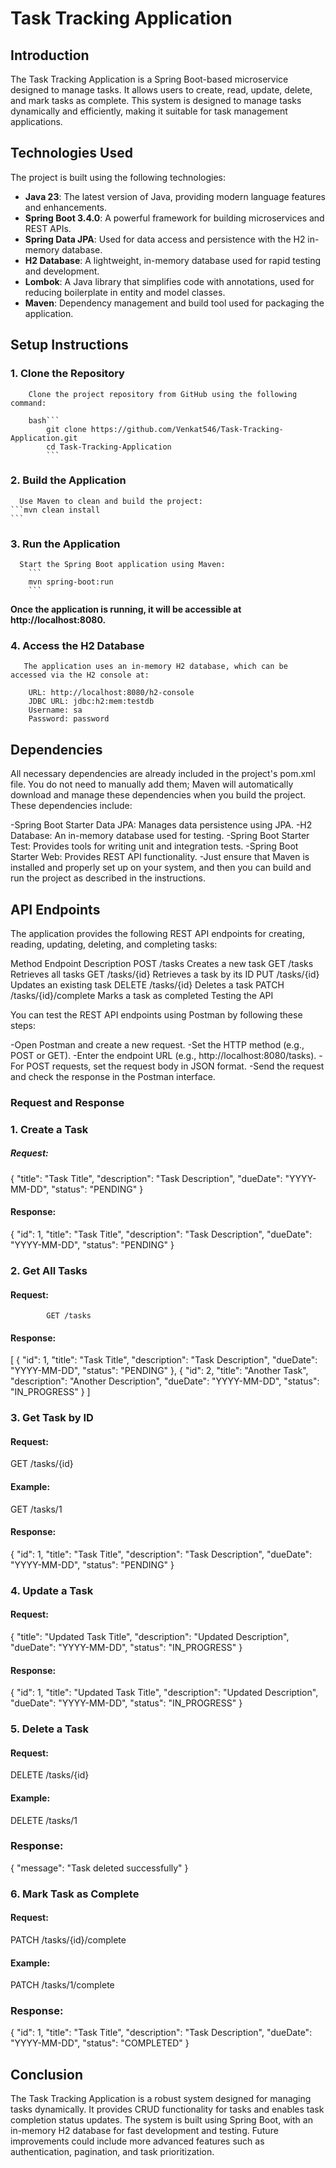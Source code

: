 # Task Tracking Application

## Introduction

The Task Tracking Application is a Spring Boot-based microservice designed to manage tasks. It allows users to create, read, update, delete, and mark tasks as complete. This system is designed to manage tasks dynamically and efficiently, making it suitable for task management applications.

## Technologies Used  

The project is built using the following technologies:  
- **Java 23**: The latest version of Java, providing modern language features and enhancements.  
- **Spring Boot 3.4.0**: A powerful framework for building microservices and REST APIs.  
- **Spring Data JPA**: Used for data access and persistence with the H2 in-memory database.  
- **H2 Database**: A lightweight, in-memory database used for rapid testing and development.  
- **Lombok**: A Java library that simplifies code with annotations, used for reducing boilerplate in entity and model classes.  
- **Maven**: Dependency management and build tool used for packaging the application.

## Setup Instructions    

### 1. Clone the Repository  
        Clone the project repository from GitHub using the following command:    

        bash```
            git clone https://github.com/Venkat546/Task-Tracking-Application.git  
            cd Task-Tracking-Application
            ```

### 2. Build the Application
      Use Maven to clean and build the project:
    ```mvn clean install
    ```

### 3. Run the Application
      Start the Spring Boot application using Maven:
        ```
        mvn spring-boot:run
        ```
**Once the application is running, it will be accessible at http://localhost:8080.**

### 4. Access the H2 Database
       The application uses an in-memory H2 database, which can be accessed via the H2 console at:
```
    URL: http://localhost:8080/h2-console
    JDBC URL: jdbc:h2:mem:testdb
    Username: sa
    Password: password
```

## Dependencies

All necessary dependencies are already included in the project's pom.xml file. You do not need to manually add them; Maven will automatically download and manage these dependencies when you build the project. These dependencies include:

-Spring Boot Starter Data JPA: Manages data persistence using JPA.
-H2 Database: An in-memory database used for testing.
-Spring Boot Starter Test: Provides tools for writing unit and integration tests.
-Spring Boot Starter Web: Provides REST API functionality.
-Just ensure that Maven is installed and properly set up on your system, and then you can build and run the project as described in the instructions.

## API Endpoints

The application provides the following REST API endpoints for creating, reading, updating, deleting, and completing tasks:

Method	Endpoint	Description
POST	/tasks	Creates a new task
GET	/tasks	Retrieves all tasks
GET	/tasks/{id}	Retrieves a task by its ID
PUT	/tasks/{id}	Updates an existing task
DELETE	/tasks/{id}	Deletes a task
PATCH	/tasks/{id}/complete	Marks a task as completed
Testing the API

You can test the REST API endpoints using Postman by following these steps:

-Open Postman and create a new request.
-Set the HTTP method (e.g., POST or GET).
-Enter the endpoint URL (e.g., http://localhost:8080/tasks).
-For POST requests, set the request body in JSON format.
-Send the request and check the response in the Postman interface.


### Request and Response

### 1. Create a Task
##### Request:

{
  "title": "Task Title",
  "description": "Task Description",
  "dueDate": "YYYY-MM-DD",
  "status": "PENDING"
}


#### Response:

{
  "id": 1,
  "title": "Task Title",
  "description": "Task Description",
  "dueDate": "YYYY-MM-DD",
  "status": "PENDING"
}


### 2. Get All Tasks
#### Request:

            GET /tasks

#### Response:

[
  {
    "id": 1,
    "title": "Task Title",
    "description": "Task Description",
    "dueDate": "YYYY-MM-DD",
    "status": "PENDING"
  },
  {
    "id": 2,
    "title": "Another Task",
    "description": "Another Description",
    "dueDate": "YYYY-MM-DD",
    "status": "IN_PROGRESS"
  }
]

### 3. Get Task by ID
#### Request:

GET /tasks/{id}

#### Example:

GET /tasks/1

#### Response:

{
  "id": 1,
  "title": "Task Title",
  "description": "Task Description",
  "dueDate": "YYYY-MM-DD",
  "status": "PENDING"
}

### 4. Update a Task
#### Request:

{
  "title": "Updated Task Title",
  "description": "Updated Description",
  "dueDate": "YYYY-MM-DD",
  "status": "IN_PROGRESS"
}
#### Response:

{
  "id": 1,
  "title": "Updated Task Title",
  "description": "Updated Description",
  "dueDate": "YYYY-MM-DD",
  "status": "IN_PROGRESS"
}
### 5. Delete a Task
#### Request:

DELETE /tasks/{id}

#### Example:

DELETE /tasks/1

### Response:

{
  "message": "Task deleted successfully"
}
### 6. Mark Task as Complete
#### Request:

PATCH /tasks/{id}/complete

#### Example:

PATCH /tasks/1/complete

### Response:

{
  "id": 1,
  "title": "Task Title",
  "description": "Task Description",
  "dueDate": "YYYY-MM-DD",
  "status": "COMPLETED"
}
## Conclusion

The Task Tracking Application is a robust system designed for managing tasks dynamically. It provides CRUD functionality for tasks and enables task completion status updates. The system is built using Spring Boot, with an in-memory H2 database for fast development and testing. Future improvements could include more advanced features such as authentication, pagination, and task prioritization.
